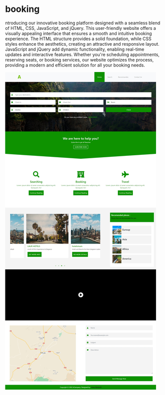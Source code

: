 # booking
ntroducing our innovative booking platform designed with a seamless blend of HTML, CSS, JavaScript, and jQuery. This user-friendly website offers a visually appealing interface that ensures a smooth and intuitive booking experience. The HTML structure provides a solid foundation, while CSS styles enhance the aesthetics, creating an attractive and responsive layout. JavaScript and jQuery add dynamic functionality, enabling real-time updates and interactive features. Whether you're scheduling appointments, reserving seats, or booking services, our website optimizes the process, providing a modern and efficient solution for all your booking needs.


![Screenshot of the hole wab apge](https://github.com/anesMoB/booking/blob/main/bookingWebSite.jpeg)
